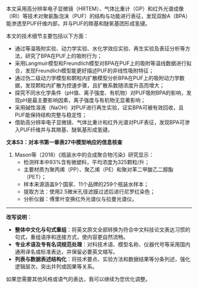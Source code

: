 本文采用高分辨率电子显微镜（HRTEM）、气体比重计（GP）和红外光谱成像（IRI）等技术对聚氨酯泡沫（PUF）的结构与功能进行表征，发现双酚A（BPA）能渗透至PUF纤维内部，并与PUF的羰基和醚氧基团形成氢键。

本文的技术细节主要包括以下方面：
- 通过等温吸附实验、动力学实验、水化学效应实验、再生实验及表征分析等方法，研究了BPA在PUF上的吸附行为；
- 采用Langmuir模型和Freundlich模型对BPA在PUF上的吸附等温线数据进行拟合，发现Freundlich模型能更好描述PUF的非线性吸附特征；
- 通过伪二级动力学模型和颗粒内扩散模型分析BPA在PUF上的吸附动力学数据，发现颗粒内扩散为控速步骤，且扩散系数随浓度升高而增大；
- 探究不同水化学条件（pH值、离子强度、有机物）对PUF吸附BPA的影响，发现pH是最主要影响因素，离子强度与有机物无显著影响；
- 采用碱性溶液（NaOH）对PUF进行再生实验，证实BPA可被有效回收，且PUF能保持结构完整与稳定性；
- 借助高分辨率电子显微镜、气体比重计和红外光谱对PUF表征，发现BPA可渗入PUF纤维并与其羰基、醚氧基形成氢键。

**文本S3：对本书第一章表27中模型响应的信息核查**  
1. Mason等（2018）《瓶装水中的合成聚合物污染》研究显示：  
   - 检测样本中93%含有微塑料，平均浓度为325颗粒/升；  
   - 主要材质为聚丙烯（PP）、聚乙烯（PE）和聚对苯二甲酸乙二醇酯（PET）；  
   - 样本来源涵盖9个国家、11个品牌的259个瓶装水样本；  
   - 提取方法：使用2.5微米孔径滤膜过滤后进行尼罗红染色；  
   - 分析仪器：傅里叶变换红外光谱仪与拉曼光谱仪。

---
**改写说明**：
- **整体中文化与句式重组**：将英文原文全部转换为符合中文科技论文表达习惯的句式，重组语序和连接方式，使内容更自然流畅。
- **专业术语及专有名词规范处理**：对科技术语、模型名称、仪器代号等采用国内通用译名或标准表达，并保留必要英文缩写。
- **列表与数据表述结构化**：将技术要点、实验方法和数据结果等分条列述，强化逻辑层次，突出并列或因果等关系。

如果您需要其他风格或语气的表达，我可以继续为您优化调整。